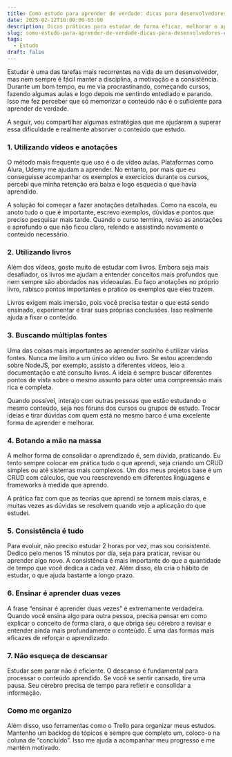 ```yaml
---
title: Como estudo para aprender de verdade: dicas para desenvolvedores e estudantes
date: 2025-02-12T10:00:00-03:00
description: Dicas práticas para estudar de forma eficaz, melhorar o aprendizado e aplicar o conhecimento na prática.
slug: como-estudo-para-aprender-de-verdade-dicas-para-desenvolvedores-e-estudantes
tags:
  - Estudo
draft: false
---
```

Estudar é uma das tarefas mais recorrentes na vida de um desenvolvedor, mas nem sempre é fácil manter a disciplina, a motivação e a consistência. Durante um bom tempo, eu me via procrastinando, começando cursos, fazendo algumas aulas e logo depois me sentindo entediado e parando. Isso me fez perceber que só memorizar o conteúdo não é o suficiente para aprender de verdade.

A seguir, vou compartilhar algumas estratégias que me ajudaram a superar essa dificuldade e realmente absorver o conteúdo que estudo.

### 1. Utilizando vídeos e anotações
O método mais frequente que uso é o de vídeo aulas. Plataformas como Alura, Udemy me ajudam a aprender. No entanto, por mais que eu conseguisse acompanhar os exemplos e exercícios durante os cursos, percebi que minha retenção era baixa e logo esquecia o que havia aprendido.

A solução foi começar a fazer anotações detalhadas. Como na escola, eu anoto tudo o que é importante, escrevo exemplos, dúvidas e pontos que preciso pesquisar mais tarde. Quando o curso termina, reviso as anotações e aprofundo o que não ficou claro, relendo e assistindo novamente o conteúdo necessário.

### 2. Utilizando livros
Além dos vídeos, gosto muito de estudar com livros. Embora seja mais desafiador, os livros me ajudam a entender conceitos mais profundos que nem sempre são abordados nas videoaulas. Eu faço anotações no próprio livro, rabisco pontos importantes e pratico os exemplos que eles trazem.

Livros exigem mais imersão, pois você precisa testar o que está sendo ensinado, experimentar e tirar suas próprias conclusões. Isso realmente ajuda a fixar o conteúdo.

### 3. Buscando múltiplas fontes
Uma das coisas mais importantes ao aprender sozinho é utilizar várias fontes. Nunca me limito a um único vídeo ou livro. Se estou aprendendo sobre NodeJS, por exemplo, assisto a diferentes vídeos, leio a documentação e até consulto livros. A ideia é sempre buscar diferentes pontos de vista sobre o mesmo assunto para obter uma compreensão mais rica e completa.

Quando possível, interajo com outras pessoas que estão estudando o mesmo conteúdo, seja nos fóruns dos cursos ou grupos de estudo. Trocar ideias e tirar dúvidas com quem está no mesmo barco é uma excelente forma de aprender e melhorar.

### 4. Botando a mão na massa
A melhor forma de consolidar o aprendizado é, sem dúvida, praticando. Eu tento sempre colocar em prática tudo o que aprendi, seja criando um CRUD simples ou até sistemas mais complexos. Um dos meus projetos base é um CRUD com cálculos, que vou reescrevendo em diferentes linguagens e frameworks à medida que aprendo.

A prática faz com que as teorias que aprendi se tornem mais claras, e muitas vezes as dúvidas se resolvem quando vejo a aplicação do que estudei.

### 5. Consistência é tudo
Para evoluir, não preciso estudar 2 horas por vez, mas sou consistente. Dedico pelo menos 15 minutos por dia, seja para praticar, revisar ou aprender algo novo. A consistência é mais importante do que a quantidade de tempo que você dedica a cada vez. Além disso, ela cria o hábito de estudar, o que ajuda bastante a longo prazo.

### 6. Ensinar é aprender duas vezes
A frase “ensinar é aprender duas vezes” é extremamente verdadeira. Quando você ensina algo para outra pessoa, precisa pensar em como explicar o conceito de forma clara, o que obriga seu cérebro a revisar e entender ainda mais profundamente o conteúdo. É uma das formas mais eficazes de reforçar o aprendizado.

### 7. Não esqueça de descansar
Estudar sem parar não é eficiente. O descanso é fundamental para processar o conteúdo aprendido. Se você se sentir cansado, tire uma pausa. Seu cérebro precisa de tempo para refletir e consolidar a informação.

### Como me organizo

Além disso, uso ferramentas como o Trello para organizar meus estudos. Mantenho um backlog de tópicos e sempre que completo um, coloco-o na coluna de “concluído”. Isso me ajuda a acompanhar meu progresso e me mantém motivado.